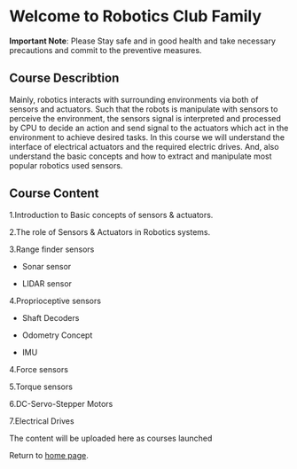 # Welcome to Robotics Club Family
**Important Note**: Please Stay safe and in good health and take necessary precautions and commit to the preventive measures.

## Course Describtion
Mainly, robotics interacts with surrounding environments via both of sensors and actuators. Such that the robots is manipulate with sensors to perceive the environment, the sensors signal is interpreted and processed by CPU to decide an action and send signal to the actuators which act in the environment to achieve desired tasks. In this course we will understand the interface of electrical actuators and the required electric drives. And, also understand the basic concepts and how to extract and manipulate most popular robotics used sensors.
## Course Content

1.Introduction to Basic concepts of sensors & actuators.

2.The role of Sensors & Actuators in Robotics systems.

3.Range finder sensors

- Sonar sensor 

- LIDAR sensor

4.Proprioceptive sensors

- Shaft Decoders

- Odometry Concept

- IMU

4.Force sensors

5.Torque sensors

6.DC-Servo-Stepper Motors

7.Electrical Drives

The content will be uploaded here as courses launched
  
Return to [home page](https://ejust-robotics-club.github.io/Ejust-Robotics-Club/).
